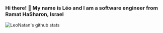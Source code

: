 ### Hi there! 👋 My name is Léo and I am a software engineer from Ramat HaSharon, Israel

![LeoNatan's github stats](https://github-readme-stats.vercel.app/api?username=LeoNatan&count_private=true&include_all_commits=true&show_icons=true&theme=merko)

<!--
**LeoNatan/LeoNatan** is a ✨ _special_ ✨ repository because its `README.md` (this file) appears on your GitHub profile.

Here are some ideas to get you started:

- 🔭 I’m currently working on ...
- 🌱 I’m currently learning ...
- 👯 I’m looking to collaborate on ...
- 🤔 I’m looking for help with ...
- 💬 Ask me about ...
- 📫 How to reach me: ...
- 😄 Pronouns: ...
- ⚡ Fun fact: ...
-->
